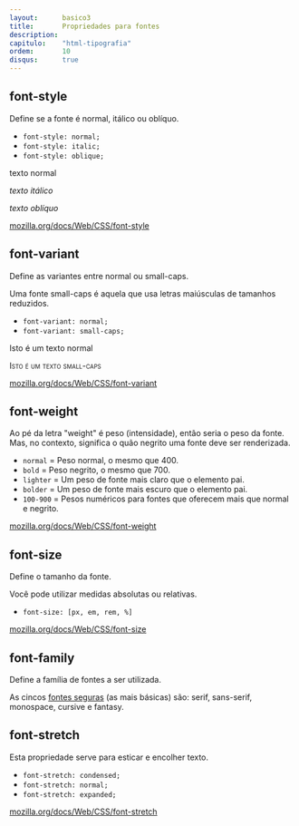 ```yaml
---
layout:      basico3
title:       Propriedades para fontes
description:
capitulo:    "html-tipografia"
ordem:       10
disqus:      true
---
```



## font-style

Define se a fonte é normal, itálico ou oblíquo.

- `font-style: normal;`
- `font-style: italic;`
- `font-style: oblique;`

<p style="font-style: normal">texto normal</p>
<p style="font-style: italic">texto itálico</p>
<p style="font-style: oblique">texto oblíquo</p>

[mozilla.org/docs/Web/CSS/font-style](https://developer.mozilla.org/pt-BR/docs/Web/CSS/font-style)




## font-variant

Define as variantes entre normal ou small-caps.

Uma fonte small-caps é aquela que usa letras maiúsculas de tamanhos reduzidos.

- `font-variant: normal;`
- `font-variant: small-caps;`

<p style="font-variant: normal;">Isto é um texto normal</p>
<p style="font-variant: small-caps;">Isto é um texto small-caps</p>

[mozilla.org/docs/Web/CSS/font-variant](https://developer.mozilla.org/pt-BR/docs/Web/CSS/font-variant)




## font-weight

Ao pé da letra "weight" é peso (intensidade), então seria o peso da fonte. Mas, no contexto, significa o quão negrito
uma fonte deve ser renderizada.

- `normal`  = Peso normal, o mesmo que 400.
- `bold`    = Peso negrito, o mesmo que 700.
- `lighter` = Um peso de fonte mais claro que o elemento pai.
- `bolder`  = Um peso de fonte mais escuro que o elemento pai.
- `100-900` =  Pesos numéricos para fontes que oferecem mais que normal e negrito.

[mozilla.org/docs/Web/CSS/font-weight](https://developer.mozilla.org/pt-BR/docs/Web/CSS/font-weight)


## font-size

Define o tamanho da fonte.

Você pode utilizar medidas absolutas ou relativas.

- `font-size: [px, em, rem, %]`

[mozilla.org/docs/Web/CSS/font-size](https://developer.mozilla.org/pt-BR/docs/Web/CSS/font-size)



## font-family

Define a família de fontes a ser utilizada.

As cincos [fontes seguras](../font-family-seguras/) (as mais básicas) são: serif, sans-serif, monospace, cursive e fantasy.



## font-stretch

Esta propriedade serve para esticar e encolher texto.

- `font-stretch: condensed;`
- `font-stretch: normal;`
- `font-stretch: expanded;`

[mozilla.org/docs/Web/CSS/font-stretch](https://developer.mozilla.org/en-US/docs/Web/CSS/font-stretch)